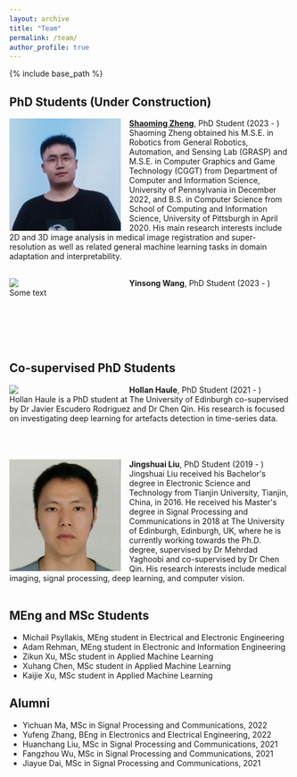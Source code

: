 ```yaml
---
layout: archive
title: "Team"
permalink: /team/
author_profile: true
---
```


{% include base_path %}

PhD Students (Under Construction)
------
<img align="left" width="200" src="/images/Shaoming.jpg" style="margin-right: 15px" /> 

**[Shaoming Zheng](https://eurekazheng.github.io/)**, PhD Student (2023 - )\
Shaoming Zheng obtained his M.S.E. in Robotics from General Robotics, Automation, and Sensing Lab (GRASP) and M.S.E. in Computer Graphics and Game Technology (CGGT) from Department of Computer and Information Science, University of Pennsylvania in December 2022, and B.S. in Computer Science from School of Computing and Information Science, University of Pittsburgh in April 2020. His main research interests include 2D and 3D image analysis in medical image registration and super-resolution as well as related general machine learning tasks in domain adaptation and interpretability.<br />
<br />

<img align="left" width="200" src="/images/bio-photo.jpg" style="margin-right: 15px" /> 

**Yinsong Wang**, PhD Student (2023 - )\
Some text <br />
<br /><br /> <br /><br /><br />


Co-supervised PhD Students
------

<img align="left" width="200" src="/images/bio-photo.jpg" style="margin-right: 15px" /> 

**Hollan Haule**, PhD Student (2021 - )\
Hollan Haule is a PhD student at The University of Edinburgh co-supervised by Dr Javier Escudero Rodriguez and Dr Chen Qin. His research is focused on investigating deep learning for artefacts detection in time-series data. <br />
<br /><br /> <br /> 

<img align="left" width="200" src="/images/Jingshuai_Liu.png" style="margin-right: 15px" /> 

**Jingshuai Liu**, PhD Student (2019 - )\
Jingshuai Liu received his Bachelor's degree in Electronic Science and Technology from Tianjin University, Tianjin, China, in 2016. He received his Master's degree in Signal Processing and Communications in 2018 at The University of Edinburgh, Edinburgh, UK, where he is currently working towards the Ph.D. degree, supervised by Dr Mehrdad Yaghoobi and co-supervised by Dr Chen Qin. His research interests include medical imaging, signal processing, deep learning, and computer vision. <br />
<br />

MEng and MSc Students
------
- Michail Psyllakis, MEng student in Electrical and Electronic Engineering
- Adam Rehman, MEng student in Electronic and Information Engineering
- Zikun Xu, MSc student in Applied Machine Learning
- Xuhang Chen, MSc student in Applied Machine Learning
- Kaijie Xu, MSc student in Applied Machine Learning

Alumni
------
- Yichuan Ma, MSc in Signal Processing and Communications, 2022
- Yufeng Zhang, BEng in Electronics and Electrical Engineering, 2022
- Huanchang Liu, MSc in Signal Processing and Communications, 2021
- Fangzhou Wu, MSc in Signal Processing and Communications, 2021
- Jiayue Dai, MSc in Signal Processing and Communications, 2021
